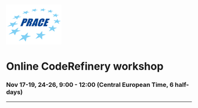 ![](img/prace_logo.png)

# Online CodeRefinery workshop

### Nov 17-19, 24-26, 9:00 - 12:00 (Central European Time, 6 half-days)

---
